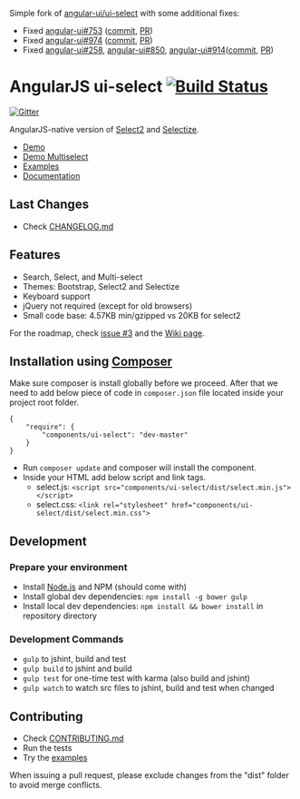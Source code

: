 Simple fork of [angular-ui/ui-select](https://github.com/angular-ui/ui-select) with some additional fixes:

- Fixed [angular-ui#753](https://github.com/angular-ui/ui-select/issues/753) ([commit](https://github.com/szsolt/ui-select/commit/a274f49122c522bb8621e5f2cb701344c5164e69), [PR](https://github.com/angular-ui/ui-select/pull/1121/files))
- Fixed [angular-ui#974](https://github.com/angular-ui/ui-select/issues/974) ([commit](https://github.com/homerjam/ui-select/commit/637be080c19f1c16e2e2c87fca30dbca3dff9369), [PR](https://github.com/angular-ui/ui-select/pull/1036))
- Fixed [angular-ui#258](https://github.com/angular-ui/ui-select/issues/258), [angular-ui#850](https://github.com/angular-ui/ui-select/issues/850), [angular-ui#914](https://github.com/angular-ui/ui-select/issues/914)([commit](https://github.com/slawekkolodziej/ui-select/commit/d1d522b445ab25ec12fbd9bf64527d23dc60d3bb), [PR](https://github.com/angular-ui/ui-select/pull/1026))

# AngularJS ui-select [![Build Status](https://travis-ci.org/angular-ui/ui-select.svg?branch=master)](https://travis-ci.org/angular-ui/ui-select)

[![Gitter](https://badges.gitter.im/Join%20Chat.svg)](https://gitter.im/angular-ui/ui-select?utm_source=badge&utm_medium=badge&utm_campaign=pr-badge&utm_content=badge)

AngularJS-native version of [Select2](http://ivaynberg.github.io/select2/) and [Selectize](http://brianreavis.github.io/selectize.js/).

- [Demo](http://plnkr.co/edit/a3KlK8dKH3wwiiksDSn2?p=preview)
- [Demo Multiselect](http://plnkr.co/edit/juqoNOt1z1Gb349XabQ2?p=preview)
- [Examples](https://github.com/angular-ui/ui-select/blob/master/examples)
- [Documentation](https://github.com/angular-ui/ui-select/wiki)

## Last Changes

- Check [CHANGELOG.md](/CHANGELOG.md)

## Features

- Search, Select, and Multi-select
- Themes: Bootstrap, Select2 and Selectize
- Keyboard support
- jQuery not required (except for old browsers)
- Small code base: 4.57KB min/gzipped vs 20KB for select2

For the roadmap, check [issue #3](https://github.com/angular-ui/ui-select/issues/3) and the [Wiki page](https://github.com/angular-ui/ui-select/wiki/Roadmap).

## Installation using [Composer](http://getcomposer.org/)

Make sure composer is install globally before we proceed. After that we need to add below piece of code in `composer.json` file located inside your project root folder.

```
{
    "require": {
        "components/ui-select": "dev-master"
    }
}
```

- Run `composer update` and composer will install the component.
- Inside your HTML add below script and link tags.
  - select.js: `<script src="components/ui-select/dist/select.min.js"></script>`
  - select.css: `<link rel="stylesheet" href="components/ui-select/dist/select.min.css">`


## Development

### Prepare your environment
* Install [Node.js](http://nodejs.org/) and NPM (should come with)
* Install global dev dependencies: `npm install -g bower gulp`
* Install local dev dependencies: `npm install && bower install` in repository directory

### Development Commands

* `gulp` to jshint, build and test
* `gulp build` to jshint and build
* `gulp test` for one-time test with karma (also build and jshint)
* `gulp watch` to watch src files to jshint, build and test when changed

## Contributing

- Check [CONTRIBUTING.md](/CONTRIBUTING.md)
- Run the tests
- Try the [examples](https://github.com/angular-ui/ui-select/blob/master/examples)

When issuing a pull request, please exclude changes from the "dist" folder to avoid merge conflicts.

